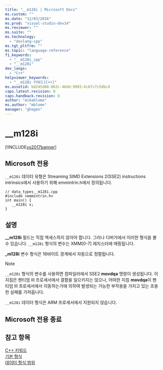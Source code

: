 ```yaml
---
title: "__m128i | Microsoft Docs"
ms.custom: ""
ms.date: "12/03/2016"
ms.prod: "visual-studio-dev14"
ms.reviewer: ""
ms.suite: ""
ms.technology: 
  - "devlang-cpp"
ms.tgt_pltfrm: ""
ms.topic: "language-reference"
f1_keywords: 
  - "__m128i_cpp"
  - "__m128i"
dev_langs: 
  - "C++"
helpviewer_keywords: 
  - "__m128i 키워드[C++]"
ms.assetid: bd245d68-862c-46dd-9903-6c67c7c5dbcd
caps.latest.revision: 8
caps.handback.revision: 8
author: "mikeblome"
ms.author: "mblome"
manager: "ghogen"
---
```

# __m128i
[!INCLUDE[vs2017banner](../assembler/inline/includes/vs2017banner.md)]

## Microsoft 전용  
 `__m128i` 데이터 유형은 Streaming SIMD Extensions 2\(SSE2\) instructions intrinsics에서 사용하기 위해 emmintrin.h에서 정의됩니다.  
  
```  
// data_types__m128i.cpp  
#include <emmintrin.h>  
int main() {  
   __m128i x;  
}  
```  
  
## 설명  
 **\_\_m128i** 필드는 직접 액세스하지 않아야 합니다.  그러나 디버거에서 이러한 형식을 볼 수 있습니다.  `__m128i` 형식의 변수는 XMM\[0\-7\] 레지스터에 매핑됩니다.  
  
 **\_m128i** 변수 형식은 16바이트 경계에서 자동으로 정렬됩니다.  
  
> [!NOTE]
>  `__m128i` 형식의 변수를 사용하면 컴파일러에서 SSE2 **movdqa** 명령이 생성됩니다.  이 지침은 펜티엄 III 프로세서에서 결함을 일으키지는 않으나, 어떠한 지침 **movdqa**이 펜티엄 III 프로세서에서 이동하는가에 의하여 발생되는 가능한 부작용을 가지고 있는 조용한 실패를 가져옵니다.  
  
 `__m128i` 데이터 형식은 ARM 프로세서에서 지원되지 않습니다.  
  
## Microsoft 전용 종료  
  
## 참고 항목  
 [C\+\+ 키워드](../cpp/keywords-cpp.md)   
 [기본 형식](../cpp/fundamental-types-cpp.md)   
 [데이터 형식 범위](../cpp/data-type-ranges.md)